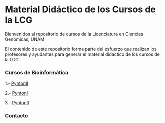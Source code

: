 # Material Didáctico de los Cursos de la LCG

Bienvenidos al repositorio de cursos de la Licenciatura en Ciencias Genómicas, UNAM

El contenido de este repositorio forma parte del esfuerzo que realizan los profesores y ayudantes para generar el material didáctico de los cursos de la LCG.



### Cursos de Bioinformática


1.- [PyhtonII](unix/README.md)

2.- [PyhtonI](pythonI/README.md)

3.- [PyhtonII](pythonII/README.md)







### Contacto


